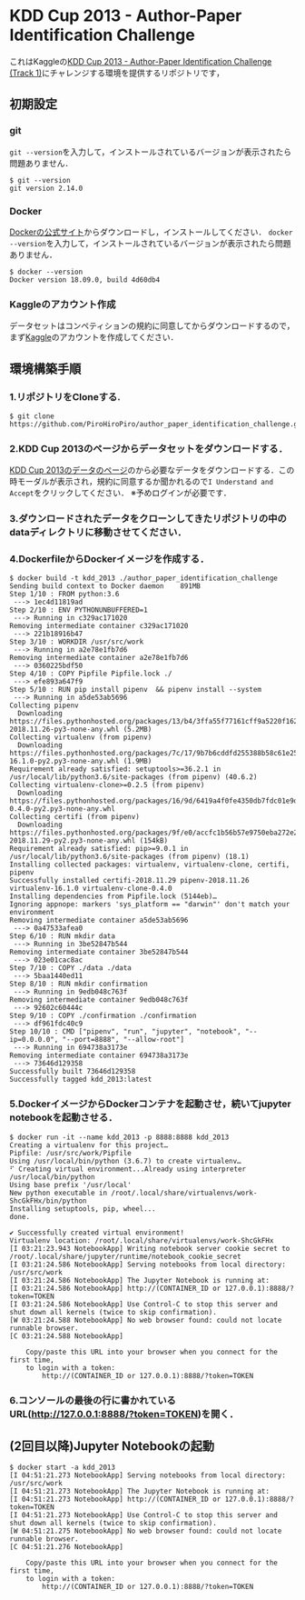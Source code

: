 # KDD Cup 2013 - Author-Paper Identification Challenge
これはKaggleの[KDD Cup 2013 - Author-Paper Identification Challenge (Track 1)](https://www.kaggle.com/c/kdd-cup-2013-author-paper-identification-challenge/)にチャレンジする環境を提供するリポジトリです，

## 初期設定
### git
`git --version`を入力して，インストールされているバージョンが表示されたら問題ありません．

```
$ git --version
git version 2.14.0
```

### Docker
[Dockerの公式サイト](https://www.docker.com/get-started)からダウンロードし，インストールしてください．
`docker --version`を入力して，インストールされているバージョンが表示されたら問題ありません．

```
$ docker --version
Docker version 18.09.0, build 4d60db4
```

### Kaggleのアカウント作成
データセットはコンペティションの規約に同意してからダウンロードするので，まず[Kaggle](https://www.kaggle.com/)のアカウントを作成してください．

## 環境構築手順
### 1.リポジトリをCloneする.
```
$ git clone https://github.com/PiroHiroPiro/author_paper_identification_challenge.git
```
### 2.KDD Cup 2013のページからデータセットをダウンロードする．
[KDD Cup 2013のデータのページ](https://www.kaggle.com/c/kdd-cup-2013-author-paper-identification-challenge/data)のから必要なデータをダウンロードする．この時モーダルが表示され，規約に同意するか聞かれるので`I Understand and Accept`をクリックしてください．
※予めログインが必要です．

### 3.ダウンロードされたデータをクローンしてきたリポジトリの中のdataディレクトリに移動させてください．

### 4.DockerfileからDockerイメージを作成する．
```
$ docker build -t kdd_2013 ./author_paper_identification_challenge
Sending build context to Docker daemon    891MB
Step 1/10 : FROM python:3.6
 ---> 1ec4d11819ad
Step 2/10 : ENV PYTHONUNBUFFERED=1
 ---> Running in c329ac171020
Removing intermediate container c329ac171020
 ---> 221b18916b47
Step 3/10 : WORKDIR /usr/src/work
 ---> Running in a2e78e1fb7d6
Removing intermediate container a2e78e1fb7d6
 ---> 0360225bdf50
Step 4/10 : COPY Pipfile Pipfile.lock ./
 ---> efe893a647f9
Step 5/10 : RUN pip install pipenv  && pipenv install --system
 ---> Running in a5de53ab5696
Collecting pipenv
  Downloading https://files.pythonhosted.org/packages/13/b4/3ffa55f77161cff9a5220f162670f7c5eb00df52e00939e203f601b0f579/pipenv-2018.11.26-py3-none-any.whl (5.2MB)
Collecting virtualenv (from pipenv)
  Downloading https://files.pythonhosted.org/packages/7c/17/9b7b6cddfd255388b58c61e25b091047f6814183e1d63741c8df8dcd65a2/virtualenv-16.1.0-py2.py3-none-any.whl (1.9MB)
Requirement already satisfied: setuptools>=36.2.1 in /usr/local/lib/python3.6/site-packages (from pipenv) (40.6.2)
Collecting virtualenv-clone>=0.2.5 (from pipenv)
  Downloading https://files.pythonhosted.org/packages/16/9d/6419a4f0fe4350db7fdc01e9d22e949779b6f2d2650e4884aa8aededc5ae/virtualenv_clone-0.4.0-py2.py3-none-any.whl
Collecting certifi (from pipenv)
  Downloading https://files.pythonhosted.org/packages/9f/e0/accfc1b56b57e9750eba272e24c4dddeac86852c2bebd1236674d7887e8a/certifi-2018.11.29-py2.py3-none-any.whl (154kB)
Requirement already satisfied: pip>=9.0.1 in /usr/local/lib/python3.6/site-packages (from pipenv) (18.1)
Installing collected packages: virtualenv, virtualenv-clone, certifi, pipenv
Successfully installed certifi-2018.11.29 pipenv-2018.11.26 virtualenv-16.1.0 virtualenv-clone-0.4.0
Installing dependencies from Pipfile.lock (5144eb)…
Ignoring appnope: markers 'sys_platform == "darwin"' don't match your environment
Removing intermediate container a5de53ab5696
 ---> 0a47533afea0
Step 6/10 : RUN mkdir data
 ---> Running in 3be52847b544
Removing intermediate container 3be52847b544
 ---> 023e01cac8ac
Step 7/10 : COPY ./data ./data
 ---> 5baa1440ed11
Step 8/10 : RUN mkdir confirmation
 ---> Running in 9edb048c763f
Removing intermediate container 9edb048c763f
 ---> 92602c60444c
Step 9/10 : COPY ./confirmation ./confirmation
 ---> df961fdc40c9
Step 10/10 : CMD ["pipenv", "run", "jupyter", "notebook", "--ip=0.0.0.0", "--port=8888", "--allow-root"]
 ---> Running in 694738a3173e
Removing intermediate container 694738a3173e
 ---> 73646d129358
Successfully built 73646d129358
Successfully tagged kdd_2013:latest
```

### 5.DockerイメージからDockerコンテナを起動させ，続いてjupyter notebookを起動させる．
```
$ docker run -it --name kdd_2013 -p 8888:8888 kdd_2013
Creating a virtualenv for this project…
Pipfile: /usr/src/work/Pipfile
Using /usr/local/bin/python (3.6.7) to create virtualenv…
⠋ Creating virtual environment...Already using interpreter /usr/local/bin/python
Using base prefix '/usr/local'
New python executable in /root/.local/share/virtualenvs/work-ShcGkFHx/bin/python
Installing setuptools, pip, wheel...
done.

✔ Successfully created virtual environment!
Virtualenv location: /root/.local/share/virtualenvs/work-ShcGkFHx
[I 03:21:23.943 NotebookApp] Writing notebook server cookie secret to /root/.local/share/jupyter/runtime/notebook_cookie_secret
[I 03:21:24.586 NotebookApp] Serving notebooks from local directory: /usr/src/work
[I 03:21:24.586 NotebookApp] The Jupyter Notebook is running at:
[I 03:21:24.586 NotebookApp] http://(CONTAINER_ID or 127.0.0.1):8888/?token=TOKEN
[I 03:21:24.586 NotebookApp] Use Control-C to stop this server and shut down all kernels (twice to skip confirmation).
[W 03:21:24.588 NotebookApp] No web browser found: could not locate runnable browser.
[C 03:21:24.588 NotebookApp]

    Copy/paste this URL into your browser when you connect for the first time,
    to login with a token:
        http://(CONTAINER_ID or 127.0.0.1):8888/?token=TOKEN
```

### 6.コンソールの最後の行に書かれているURL(http://127.0.0.1:8888/?token=TOKEN)を開く．

## (2回目以降)Jupyter Notebookの起動
```
$ docker start -a kdd_2013
[I 04:51:21.273 NotebookApp] Serving notebooks from local directory: /usr/src/work
[I 04:51:21.273 NotebookApp] The Jupyter Notebook is running at:
[I 04:51:21.273 NotebookApp] http://(CONTAINER_ID or 127.0.0.1):8888/?token=TOKEN
[I 04:51:21.273 NotebookApp] Use Control-C to stop this server and shut down all kernels (twice to skip confirmation).
[W 04:51:21.275 NotebookApp] No web browser found: could not locate runnable browser.
[C 04:51:21.276 NotebookApp]

    Copy/paste this URL into your browser when you connect for the first time,
    to login with a token:
        http://(CONTAINER_ID or 127.0.0.1):8888/?token=TOKEN
```
